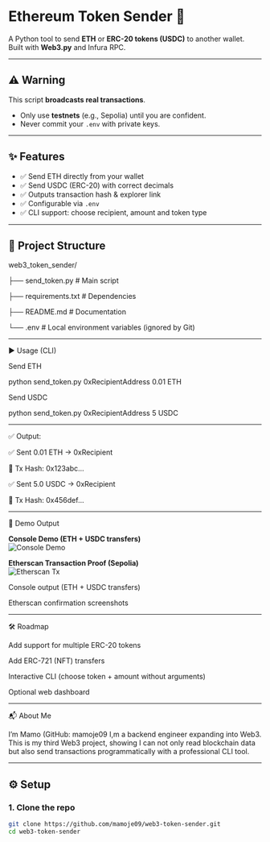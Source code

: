 # Ethereum Token Sender 🚀

A Python tool to send **ETH** or **ERC-20 tokens (USDC)** to another wallet.  
Built with **Web3.py** and Infura RPC.  

---

## ⚠️ Warning
This script **broadcasts real transactions**.  
- Only use **testnets** (e.g., Sepolia) until you are confident.  
- Never commit your `.env` with private keys.  

---

## ✨ Features
- ✅ Send ETH directly from your wallet  
- ✅ Send USDC (ERC-20) with correct decimals  
- ✅ Outputs transaction hash & explorer link  
- ✅ Configurable via `.env`  
- ✅ CLI support: choose recipient, amount and token type  


---

## 📂 Project Structure

web3_token_sender/

├── send_token.py # Main script

├── requirements.txt # Dependencies

├── README.md # Documentation

└── .env # Local environment variables (ignored by Git)

---

▶️ Usage (CLI)

Send ETH

python send_token.py 0xRecipientAddress 0.01 ETH

Send USDC

python send_token.py 0xRecipientAddress 5 USDC

---

✅ Output:

✅ Sent 0.01 ETH → 0xRecipient

🔗 Tx Hash: 0x123abc...

✅ Sent 5.0 USDC → 0xRecipient

🔗 Tx Hash: 0x456def...

---

📸 Demo Output

**Console Demo (ETH + USDC transfers)**  
![Console Demo](screenshots/console_demo.png)

**Etherscan Transaction Proof (Sepolia)**  
![Etherscan Tx](screenshots/etherscan_tx.png)

Console output (ETH + USDC transfers)

Etherscan confirmation screenshots

---

🛠 Roadmap

Add support for multiple ERC-20 tokens

Add ERC-721 (NFT) transfers

Interactive CLI (choose token + amount without arguments)

Optional web dashboard

---

📬 About Me

I’m Mamo (GitHub: mamoje09
I,m a backend engineer expanding into Web3.
This is my third Web3 project, showing I can not only read blockchain data but also send transactions programmatically with a professional CLI tool.


---

## ⚙️ Setup

### 1. Clone the repo
```bash
git clone https://github.com/mamoje09/web3-token-sender.git
cd web3-token-sender


 
